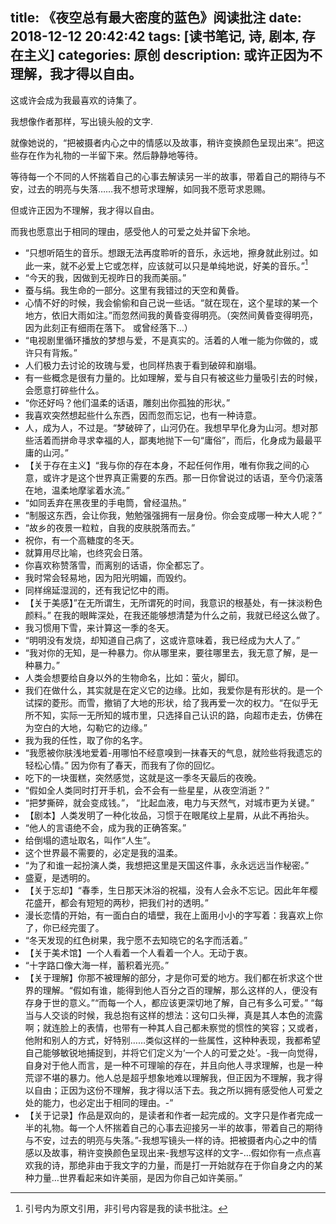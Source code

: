 title: 《夜空总有最大密度的蓝色》阅读批注
date: 2018-12-12 20:42:42
tags: [读书笔记, 诗, 剧本, 存在主义]
categories: 原创
description: 或许正因为不理解，我才得以自由。
---

这或许会成为我最喜欢的诗集了。

我想像作者那样，写出镜头般的文字.

就像她说的，“把被摄者内心之中的情感以及故事，稍许变换颜色呈现出来”。把这些存在作为礼物的一半留下来。然后静静地等待。

等待每一个不同的人怀揣着自己的心事去解读另一半的故事，带着自己的期待与不安，过去的明亮与失落……我不想苛求理解，如同我不愿苛求恩赐。

但或许正因为不理解，我才得以自由。

而我也愿意出于相同的理由，感受他人的可爱之处并留下余地。


- “只想听陌生的音乐。想跟无法再度聆听的音乐，永远地，擦身就此别过。如此一来，就不必爱上它或怎样，应该就可以只是单纯地说，好美的音乐。”[^1]
- “今天的我，因做到无视昨日的我而美丽。”
- 蚕与绢。我生命的一部分。这里有我错过的天空和黄昏。
- 心情不好的时候，我会偷偷和自己说一些话。“就在现在，这个星球的某一个地方，依旧大雨如注。”而忽然间我的黄昏变得明亮。（突然间黄昏变得明亮，因为此刻正有细雨在落下。 或曾经落下…）
- “电视剧里循环播放的梦想与爱，不是真实的。活着的人唯一能为你做的，或许只有背叛。”
- 人们极力去讨论的玫瑰与爱，也同样热衷于看到破碎和崩塌。
- 有一些概念是很有力量的。比如理解，爱与自只有被这些力量吸引去的时候，会愿意打碎些什么。
- “你还好吗？他们温柔的话语，雕刻出你孤独的形状。”
- 我喜欢突然想起些什么东西，因而忽而忘记，也有一种诗意。
- 人，成为人，不过是。“梦破碎了，山河仍在。我想早早化身为山河。想对那些活着而拼命寻求幸福的人，鄙夷地抛下一句“庸俗”，而后，化身成为最最平庸的山河。”
- 【关于存在主义】“我与你的存在本身，不起任何作用，唯有你我之间的心意，或许才是这个世界真正需要的东西。那一日你曾说过的话语，至今仍滚落在地，温柔地摩挲着水流。”
- “如同丢弃在黑夜里的手电筒，曾经温热。”
- “制服这东西，会让你我，勉勉强强拥有一层身份。你会变成哪一种大人呢？”
- “故乡的夜景一粒粒，自我的皮肤脱落而去。”
- 祝你，有一个高糖度的冬天。
- 就算用尽比喻，也终究会日落。
- 你喜欢称赞落雪，而离别的话语，你全都忘了。
- 我时常会轻易地，因为阳光明媚，而毁约。
- 同样绵延湿润的，还有我记忆中的雨。
- 【关于美感】”在无所谓生，无所谓死的时间，我意识的根基处，有一抹淡粉色颜料。” 在我的眼眸深处，在我还能够想清楚为什么之前，我就已经这么做了。
- 我习惯用下雪，来计算这一季的冬天。
- “明明没有发烧，却知道自己病了，这或许意味着，我已经成为大人了。”
- “我对你的无知，是一种暴力。你从哪里来，要往哪里去，我无意了解，是一种暴力。”
- 人类会想要给自身以外的生物命名，比如：萤火，脚印。
- 我们在做什么，其实就是在定义它的边缘。比如，我爱你是有形状的。是一个试探的菱形。而雪，撤销了大地的形状，给了我再爱一次的权力。“在似乎无所不知，实际一无所知的城市里，只选择自己认识的路，向超市走去，仿佛在为空白的大地，勾勒它的边缘。”
- 我为我的任性，取了你的名字。
- “我愿被你肤浅地爱着-用哪怕不经意嗅到一抹春天的气息，就险些将我遗忘的轻松心情。” 因为你有了春天，而我有了你的回忆。
- 吃下的一块蛋糕，突然感觉，这就是这一季冬天最后的夜晚。
- “假如全人类同时打开手机，会不会有一些星星，从夜空消逝？”
- “把梦撕碎，就会变成钱。”， “比起血液，电力与天然气，对城市更为关键。”
- 【剧本】人类发明了一种化妆品，习惯于在眼尾纹上星屑，从此不再抬头。
- “他人的言语绝不会，成为我的正确答案。”
- 给倒塌的遗址取名，叫作“人生”。
- 这个世界最不需要的，必定是我的温柔。
- “为了和谁一起扮演人类，我想把这里是天国这件事，永永远远当作秘密。”
- 盛夏，是透明的。
- 【关于忘却】“春季，生日那天沐浴的祝福，没有人会永不忘记。因此年年樱花盛开，都会有短短的两秒，把我们衬的透明。”
- 漫长恋情的开始，有一面白白的墙壁，我在上面用小小的字写着：我喜欢上你了，你已经完蛋了。
- “冬天发现的红色树果，我宁愿不去知晓它的名字而活着。”
- 【关于美术馆】一个人看着一个人看着一个人。无动于衷。
- “十字路口像大海一样，蓄积着光亮。”
- 【关于理解】你那不被理解的部分，才是你可爱的地方。我们都在祈求这个世界的理解。“假如有谁，能得到他人百分之百的理解，那么这样的人，便没有存身于世的意义。”“而每一个人，都应该更深切地了解，自己有多么可爱。”
“每当与人交谈的时候，我总抱有这样的想法：这句口头禅，真是其人本色的流露啊；就连脸上的表情，也带有一种其人自己都未察觉的惯性的笑容；又或者，他附和别人的方式，好特别……类似这样的一些属性，这种种表现，我都希望自己能够敏锐地捕捉到，并将它们定义为‘一个人的可爱之处’。-我一向觉得，自身对于他人而言，是一种不可理喻的存在，并且向他人寻求理解，也是一种荒谬不堪的暴力。他人总是超乎想象地难以理解我，但正因为不理解，我才得以自由；正因为这份不理解，我才得以活下去。我之所以拥有感受他人可爱之处的能力，也必定出于相同的理由。-”
- 【关于记录】作品是双向的，是读者和作者一起完成的。文字只是作者完成一半的礼物。每一个人怀揣着自己的心事去迎接另一半的故事，带着自己的期待与不安，过去的明亮与失落。”-我想写镜头一样的诗。把被摄者内心之中的情感以及故事，稍许变换颜色呈现出来-我想写这样的文字-…假如你有一点点喜欢我的诗，那绝非由于我文字的力量，而是打一开始就存在于你自身之内的某种力量…世界看起来如许美丽，是因为你自己如许美丽。”

[^1]: 引号内为原文引用，非引号内容是我的读书批注。